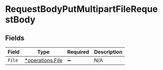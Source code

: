 # RequestBodyPutMultipartFileRequestBody


## Fields

| Field                                               | Type                                                | Required                                            | Description                                         |
| --------------------------------------------------- | --------------------------------------------------- | --------------------------------------------------- | --------------------------------------------------- |
| `File`                                              | [*operations.File](../../models/operations/file.md) | :heavy_minus_sign:                                  | N/A                                                 |